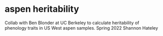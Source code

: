 # aspen heritability

Collab with Ben Blonder at UC Berkeley to calculate heritability of phenology traits in US West aspen samples.
Spring 2022
Shannon Hateley




